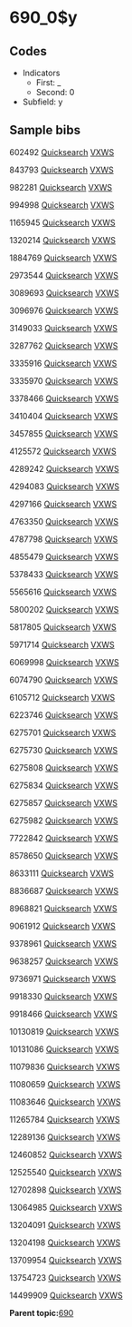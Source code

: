 # 690\_0$y

## Codes

-   Indicators
    -   First: \_
    -   Second: 0
-   Subfield: y

## Sample bibs

602492 [Quicksearch](https://search.library.yale.edu/catalog/602492) [VXWS](http://prodorbis.library.yale.edu:7014/vxws/GetHoldingsService?bibId=602492)

843793 [Quicksearch](https://search.library.yale.edu/catalog/843793) [VXWS](http://prodorbis.library.yale.edu:7014/vxws/GetHoldingsService?bibId=843793)

982281 [Quicksearch](https://search.library.yale.edu/catalog/982281) [VXWS](http://prodorbis.library.yale.edu:7014/vxws/GetHoldingsService?bibId=982281)

994998 [Quicksearch](https://search.library.yale.edu/catalog/994998) [VXWS](http://prodorbis.library.yale.edu:7014/vxws/GetHoldingsService?bibId=994998)

1165945 [Quicksearch](https://search.library.yale.edu/catalog/1165945) [VXWS](http://prodorbis.library.yale.edu:7014/vxws/GetHoldingsService?bibId=1165945)

1320214 [Quicksearch](https://search.library.yale.edu/catalog/1320214) [VXWS](http://prodorbis.library.yale.edu:7014/vxws/GetHoldingsService?bibId=1320214)

1884769 [Quicksearch](https://search.library.yale.edu/catalog/1884769) [VXWS](http://prodorbis.library.yale.edu:7014/vxws/GetHoldingsService?bibId=1884769)

2973544 [Quicksearch](https://search.library.yale.edu/catalog/2973544) [VXWS](http://prodorbis.library.yale.edu:7014/vxws/GetHoldingsService?bibId=2973544)

3089693 [Quicksearch](https://search.library.yale.edu/catalog/3089693) [VXWS](http://prodorbis.library.yale.edu:7014/vxws/GetHoldingsService?bibId=3089693)

3096976 [Quicksearch](https://search.library.yale.edu/catalog/3096976) [VXWS](http://prodorbis.library.yale.edu:7014/vxws/GetHoldingsService?bibId=3096976)

3149033 [Quicksearch](https://search.library.yale.edu/catalog/3149033) [VXWS](http://prodorbis.library.yale.edu:7014/vxws/GetHoldingsService?bibId=3149033)

3287762 [Quicksearch](https://search.library.yale.edu/catalog/3287762) [VXWS](http://prodorbis.library.yale.edu:7014/vxws/GetHoldingsService?bibId=3287762)

3335916 [Quicksearch](https://search.library.yale.edu/catalog/3335916) [VXWS](http://prodorbis.library.yale.edu:7014/vxws/GetHoldingsService?bibId=3335916)

3335970 [Quicksearch](https://search.library.yale.edu/catalog/3335970) [VXWS](http://prodorbis.library.yale.edu:7014/vxws/GetHoldingsService?bibId=3335970)

3378466 [Quicksearch](https://search.library.yale.edu/catalog/3378466) [VXWS](http://prodorbis.library.yale.edu:7014/vxws/GetHoldingsService?bibId=3378466)

3410404 [Quicksearch](https://search.library.yale.edu/catalog/3410404) [VXWS](http://prodorbis.library.yale.edu:7014/vxws/GetHoldingsService?bibId=3410404)

3457855 [Quicksearch](https://search.library.yale.edu/catalog/3457855) [VXWS](http://prodorbis.library.yale.edu:7014/vxws/GetHoldingsService?bibId=3457855)

4125572 [Quicksearch](https://search.library.yale.edu/catalog/4125572) [VXWS](http://prodorbis.library.yale.edu:7014/vxws/GetHoldingsService?bibId=4125572)

4289242 [Quicksearch](https://search.library.yale.edu/catalog/4289242) [VXWS](http://prodorbis.library.yale.edu:7014/vxws/GetHoldingsService?bibId=4289242)

4294083 [Quicksearch](https://search.library.yale.edu/catalog/4294083) [VXWS](http://prodorbis.library.yale.edu:7014/vxws/GetHoldingsService?bibId=4294083)

4297166 [Quicksearch](https://search.library.yale.edu/catalog/4297166) [VXWS](http://prodorbis.library.yale.edu:7014/vxws/GetHoldingsService?bibId=4297166)

4763350 [Quicksearch](https://search.library.yale.edu/catalog/4763350) [VXWS](http://prodorbis.library.yale.edu:7014/vxws/GetHoldingsService?bibId=4763350)

4787798 [Quicksearch](https://search.library.yale.edu/catalog/4787798) [VXWS](http://prodorbis.library.yale.edu:7014/vxws/GetHoldingsService?bibId=4787798)

4855479 [Quicksearch](https://search.library.yale.edu/catalog/4855479) [VXWS](http://prodorbis.library.yale.edu:7014/vxws/GetHoldingsService?bibId=4855479)

5378433 [Quicksearch](https://search.library.yale.edu/catalog/5378433) [VXWS](http://prodorbis.library.yale.edu:7014/vxws/GetHoldingsService?bibId=5378433)

5565616 [Quicksearch](https://search.library.yale.edu/catalog/5565616) [VXWS](http://prodorbis.library.yale.edu:7014/vxws/GetHoldingsService?bibId=5565616)

5800202 [Quicksearch](https://search.library.yale.edu/catalog/5800202) [VXWS](http://prodorbis.library.yale.edu:7014/vxws/GetHoldingsService?bibId=5800202)

5817805 [Quicksearch](https://search.library.yale.edu/catalog/5817805) [VXWS](http://prodorbis.library.yale.edu:7014/vxws/GetHoldingsService?bibId=5817805)

5971714 [Quicksearch](https://search.library.yale.edu/catalog/5971714) [VXWS](http://prodorbis.library.yale.edu:7014/vxws/GetHoldingsService?bibId=5971714)

6069998 [Quicksearch](https://search.library.yale.edu/catalog/6069998) [VXWS](http://prodorbis.library.yale.edu:7014/vxws/GetHoldingsService?bibId=6069998)

6074790 [Quicksearch](https://search.library.yale.edu/catalog/6074790) [VXWS](http://prodorbis.library.yale.edu:7014/vxws/GetHoldingsService?bibId=6074790)

6105712 [Quicksearch](https://search.library.yale.edu/catalog/6105712) [VXWS](http://prodorbis.library.yale.edu:7014/vxws/GetHoldingsService?bibId=6105712)

6223746 [Quicksearch](https://search.library.yale.edu/catalog/6223746) [VXWS](http://prodorbis.library.yale.edu:7014/vxws/GetHoldingsService?bibId=6223746)

6275701 [Quicksearch](https://search.library.yale.edu/catalog/6275701) [VXWS](http://prodorbis.library.yale.edu:7014/vxws/GetHoldingsService?bibId=6275701)

6275730 [Quicksearch](https://search.library.yale.edu/catalog/6275730) [VXWS](http://prodorbis.library.yale.edu:7014/vxws/GetHoldingsService?bibId=6275730)

6275808 [Quicksearch](https://search.library.yale.edu/catalog/6275808) [VXWS](http://prodorbis.library.yale.edu:7014/vxws/GetHoldingsService?bibId=6275808)

6275834 [Quicksearch](https://search.library.yale.edu/catalog/6275834) [VXWS](http://prodorbis.library.yale.edu:7014/vxws/GetHoldingsService?bibId=6275834)

6275857 [Quicksearch](https://search.library.yale.edu/catalog/6275857) [VXWS](http://prodorbis.library.yale.edu:7014/vxws/GetHoldingsService?bibId=6275857)

6275982 [Quicksearch](https://search.library.yale.edu/catalog/6275982) [VXWS](http://prodorbis.library.yale.edu:7014/vxws/GetHoldingsService?bibId=6275982)

7722842 [Quicksearch](https://search.library.yale.edu/catalog/7722842) [VXWS](http://prodorbis.library.yale.edu:7014/vxws/GetHoldingsService?bibId=7722842)

8578650 [Quicksearch](https://search.library.yale.edu/catalog/8578650) [VXWS](http://prodorbis.library.yale.edu:7014/vxws/GetHoldingsService?bibId=8578650)

8633111 [Quicksearch](https://search.library.yale.edu/catalog/8633111) [VXWS](http://prodorbis.library.yale.edu:7014/vxws/GetHoldingsService?bibId=8633111)

8836687 [Quicksearch](https://search.library.yale.edu/catalog/8836687) [VXWS](http://prodorbis.library.yale.edu:7014/vxws/GetHoldingsService?bibId=8836687)

8968821 [Quicksearch](https://search.library.yale.edu/catalog/8968821) [VXWS](http://prodorbis.library.yale.edu:7014/vxws/GetHoldingsService?bibId=8968821)

9061912 [Quicksearch](https://search.library.yale.edu/catalog/9061912) [VXWS](http://prodorbis.library.yale.edu:7014/vxws/GetHoldingsService?bibId=9061912)

9378961 [Quicksearch](https://search.library.yale.edu/catalog/9378961) [VXWS](http://prodorbis.library.yale.edu:7014/vxws/GetHoldingsService?bibId=9378961)

9638257 [Quicksearch](https://search.library.yale.edu/catalog/9638257) [VXWS](http://prodorbis.library.yale.edu:7014/vxws/GetHoldingsService?bibId=9638257)

9736971 [Quicksearch](https://search.library.yale.edu/catalog/9736971) [VXWS](http://prodorbis.library.yale.edu:7014/vxws/GetHoldingsService?bibId=9736971)

9918330 [Quicksearch](https://search.library.yale.edu/catalog/9918330) [VXWS](http://prodorbis.library.yale.edu:7014/vxws/GetHoldingsService?bibId=9918330)

9918466 [Quicksearch](https://search.library.yale.edu/catalog/9918466) [VXWS](http://prodorbis.library.yale.edu:7014/vxws/GetHoldingsService?bibId=9918466)

10130819 [Quicksearch](https://search.library.yale.edu/catalog/10130819) [VXWS](http://prodorbis.library.yale.edu:7014/vxws/GetHoldingsService?bibId=10130819)

10131086 [Quicksearch](https://search.library.yale.edu/catalog/10131086) [VXWS](http://prodorbis.library.yale.edu:7014/vxws/GetHoldingsService?bibId=10131086)

11079836 [Quicksearch](https://search.library.yale.edu/catalog/11079836) [VXWS](http://prodorbis.library.yale.edu:7014/vxws/GetHoldingsService?bibId=11079836)

11080659 [Quicksearch](https://search.library.yale.edu/catalog/11080659) [VXWS](http://prodorbis.library.yale.edu:7014/vxws/GetHoldingsService?bibId=11080659)

11083646 [Quicksearch](https://search.library.yale.edu/catalog/11083646) [VXWS](http://prodorbis.library.yale.edu:7014/vxws/GetHoldingsService?bibId=11083646)

11265784 [Quicksearch](https://search.library.yale.edu/catalog/11265784) [VXWS](http://prodorbis.library.yale.edu:7014/vxws/GetHoldingsService?bibId=11265784)

12289136 [Quicksearch](https://search.library.yale.edu/catalog/12289136) [VXWS](http://prodorbis.library.yale.edu:7014/vxws/GetHoldingsService?bibId=12289136)

12460852 [Quicksearch](https://search.library.yale.edu/catalog/12460852) [VXWS](http://prodorbis.library.yale.edu:7014/vxws/GetHoldingsService?bibId=12460852)

12525540 [Quicksearch](https://search.library.yale.edu/catalog/12525540) [VXWS](http://prodorbis.library.yale.edu:7014/vxws/GetHoldingsService?bibId=12525540)

12702898 [Quicksearch](https://search.library.yale.edu/catalog/12702898) [VXWS](http://prodorbis.library.yale.edu:7014/vxws/GetHoldingsService?bibId=12702898)

13064985 [Quicksearch](https://search.library.yale.edu/catalog/13064985) [VXWS](http://prodorbis.library.yale.edu:7014/vxws/GetHoldingsService?bibId=13064985)

13204091 [Quicksearch](https://search.library.yale.edu/catalog/13204091) [VXWS](http://prodorbis.library.yale.edu:7014/vxws/GetHoldingsService?bibId=13204091)

13204198 [Quicksearch](https://search.library.yale.edu/catalog/13204198) [VXWS](http://prodorbis.library.yale.edu:7014/vxws/GetHoldingsService?bibId=13204198)

13709954 [Quicksearch](https://search.library.yale.edu/catalog/13709954) [VXWS](http://prodorbis.library.yale.edu:7014/vxws/GetHoldingsService?bibId=13709954)

13754723 [Quicksearch](https://search.library.yale.edu/catalog/13754723) [VXWS](http://prodorbis.library.yale.edu:7014/vxws/GetHoldingsService?bibId=13754723)

14499909 [Quicksearch](https://search.library.yale.edu/catalog/14499909) [VXWS](http://prodorbis.library.yale.edu:7014/vxws/GetHoldingsService?bibId=14499909)

**Parent topic:**[690](../../tags/690/690.md)


